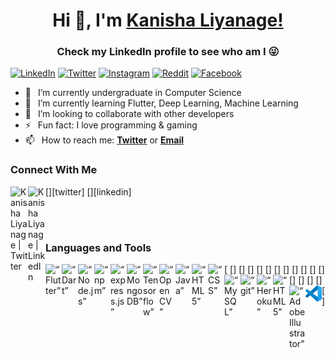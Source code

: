 <h1 align="center"> Hi 👋, I'm <a href="https://github.com/KanishaLiyanage?sub_confirmation=1">Kanisha Liyanage!</a></h1>
<h3 align="center">Check my LinkedIn profile to see who am I 😜</h3>

[![LinkedIn](https://img.shields.io/badge/LinkedIn-%230077B5.svg?logo=linkedin&logoColor=white)](https://linkedin.com/in/kanisha-liyanage)
[![Twitter](https://img.shields.io/badge/Twitter-%231DA1F2.svg?logo=Twitter&logoColor=white)](https://twitter.com/dilumkanisha)
[![Instagram](https://img.shields.io/badge/Instagram-%23E4405F.svg?logo=Instagram&logoColor=white)](https://instagram.com/kanisha_liyanage)
[![Reddit](https://img.shields.io/badge/Reddit-%23FF4500.svg?logo=Reddit&logoColor=white)](https://reddit.com/user/KanishaL)
[![Facebook](https://img.shields.io/badge/Facebook-%231877F2.svg?logo=Facebook&logoColor=white)](https://facebook.com/kanisha.liyanage)

- 🔭 &ensp;I’m currently undergraduate in Computer Science
- 🌱 &ensp;I’m currently learning Flutter, Deep Learning, Machine Learning
- 👯 &ensp;I’m looking to collaborate with other developers
- ⚡ &ensp;Fun fact: I love programming & gaming
- 📫 &ensp;How to reach me: [**Twitter**](https://twitter.com/dilumkanisha) or [**Email**](mailto:kanishaliyanage.dev@gmail.com)

### Connect With Me

[<img align="left" alt="Kanisha Liyanage | Twitter" width="28px" src="https://firebasestorage.googleapis.com/v0/b/web-johannesmilke.appspot.com/o/other%2Fsocial%2Ftwitter.png?alt=media" />][twitter]
[<img align="left" alt="Kanisha Liyanage | LinkedIn" width="28px" src="https://firebasestorage.googleapis.com/v0/b/web-johannesmilke.appspot.com/o/other%2Fsocial%2Flinkedin.png?alt=media" />][linkedin]

<!--[<img align="left" alt="Johannes Milke | Instagram" width="28px" src="https://firebasestorage.googleapis.com/v0/b/web-johannesmilke.appspot.com/o/other%2Fsocial%2Finstagram.png?alt=media" />][instagram]
[<img align="left" alt="Johannes Milke | Facebook" width="28px" src="https://firebasestorage.googleapis.com/v0/b/web-johannesmilke.appspot.com/o/other%2Fsocial%2Ffacebook.png?alt=media" />][facebook]
[<img align="left" alt="Johannes Milke | Medium" width="28px" src="https://firebasestorage.googleapis.com/v0/b/web-johannesmilke.appspot.com/o/other%2Fsocial%2Fmedium.png?alt=media" />][medium] -->
<br />
<br />

### Languages and Tools

[<img align="left" alt=“Flutter” width="26px" src="https://www.vectorlogo.zone/logos/flutterio/flutterio-icon.svg" />
[<img align="left" alt=“Dart” width="26px" src="https://www.vectorlogo.zone/logos/dartlang/dartlang-icon.svg" />]
[<img align="left" alt=“Node.js” width="26px" src="https://www.vectorlogo.zone/logos/nodejs/nodejs-icon.svg" />]
[<img align="left" alt=“npm” width="26px" src="https://www.vectorlogo.zone/logos/npmjs/npmjs-icon.svg" />]
[<img align="left" alt=“express.js” width="26px" src="https://www.vectorlogo.zone/logos/expressjs/expressjs-icon.svg" />]
[<img align="left" alt=“MongoDB” width="26px" src="https://www.vectorlogo.zone/logos/mongodb/mongodb-icon.svg" />]
[<img align="left" alt=“Tensorflow” width="26px" src="https://www.vectorlogo.zone/logos/tensorflow/tensorflow-icon.svg" />]
[<img align="left" alt=“OpenCV” width="26px" src="https://www.vectorlogo.zone/logos/opencv/opencv-icon.svg" />]
[<img align="left" alt=“Java” width="26px" src="https://www.vectorlogo.zone/logos/java/java-icon.svg" />]
[<img align="left" alt=“HTML5” width="26px" src="https://www.vectorlogo.zone/logos/w3_html5/w3_html5-icon.svg" />]
[<img align="left" alt=“CSS” width="26px" src="https://www.vectorlogo.zone/logos/w3_css/w3_css-official.svg" />]
[<img align="left" alt=“MySQL” width="26px" src="https://www.vectorlogo.zone/logos/mysql/mysql-icon.svg" />]
[<img align="left" alt=“git” width="26px" src="https://www.vectorlogo.zone/logos/git-scm/git-scm-icon.svg" />]
[<img align="left" alt=“Heroku” width="26px" src="https://www.vectorlogo.zone/logos/heroku/heroku-icon.svg" />]
[<img align="left" alt=“HTML5” width="26px" src="https://www.vectorlogo.zone/logos/w3_html5/w3_html5-icon.svg" />]
[<img align="left" alt=“AdobeIllustrator” width="26px" src="https://www.vectorlogo.zone/logos/adobe_illustrator/adobe_illustrator-icon.svg" />]
[<img align="left" alt=“Github” width="26px" src="https://raw.githubusercontent.com/github/explore/80688e429a7d4ef2fca1e82350fe8e3517d3494d/topics/visual-studio-code/visual-studio-code.png" />]
